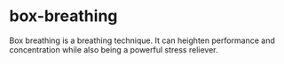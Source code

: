# box-breathing

Box breathing is a breathing technique. It can heighten performance and concentration while also being a powerful stress reliever.
